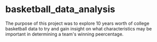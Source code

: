 # basketball_data_analysis

The purpose of this project was to explore 10 years worth of college basketball data to try and gain insight on what characteristics may be important in determining a team's winning peercentage.
